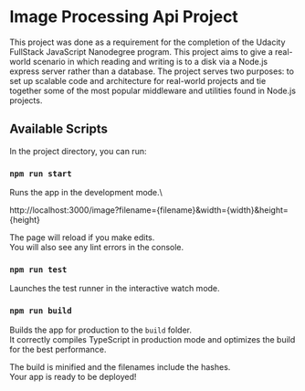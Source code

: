 # Image Processing Api Project

This project was done as a requirement for the completion of the Udacity FullStack JavaScript Nanodegree program.
This project aims to give a real-world scenario in which reading and writing is to a disk via a Node.js express server rather than a database. The project serves two purposes: to set up scalable code and architecture for real-world projects and tie together some of the most popular middleware and utilities found in Node.js projects.

## Available Scripts

In the project directory, you can run:

### `npm run start`

Runs the app in the development mode.\

http://localhost:3000/image?filename={filename}&width={width}&height={height}

The page will reload if you make edits.\
You will also see any lint errors in the console.

### `npm run test`

Launches the test runner in the interactive watch mode.

### `npm run build`

Builds the app for production to the `build` folder.\
It correctly compiles TypeScript in production mode and optimizes the build for the best performance.

The build is minified and the filenames include the hashes.\
Your app is ready to be deployed!
